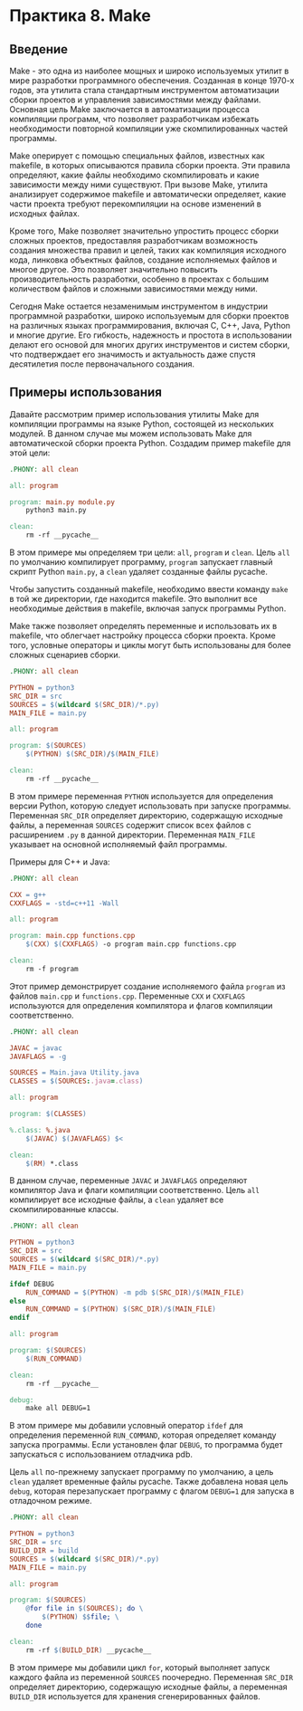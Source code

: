 # Практика 8. Make

## Введение

Make - это одна из наиболее мощных и широко используемых утилит в мире разработки программного обеспечения. Созданная в конце 1970-х годов, эта утилита стала стандартным инструментом автоматизации сборки проектов и управления зависимостями между файлами. Основная цель Make заключается в автоматизации процесса компиляции программ, что позволяет разработчикам избежать необходимости повторной компиляции уже скомпилированных частей программы.  

Make оперирует с помощью специальных файлов, известных как makefile, в которых описываются правила сборки проекта. Эти правила определяют, какие файлы необходимо скомпилировать и какие зависимости между ними существуют. При вызове Make, утилита анализирует содержимое makefile и автоматически определяет, какие части проекта требуют перекомпиляции на основе изменений в исходных файлах.  

Кроме того, Make позволяет значительно упростить процесс сборки сложных проектов, предоставляя разработчикам возможность создания множества правил и целей, таких как компиляция исходного кода, линковка объектных файлов, создание исполняемых файлов и многое другое. Это позволяет значительно повысить производительность разработки, особенно в проектах с большим количеством файлов и сложными зависимостями между ними.

Сегодня Make остается незаменимым инструментом в индустрии программной разработки, широко используемым для сборки проектов на различных языках программирования, включая С, C++, Java, Python и многие другие. Его гибкость, надежность и простота в использовании делают его основой для многих других инструментов и систем сборки, что подтверждает его значимость и актуальность даже спустя десятилетия после первоначального создания.  

## Примеры использования

Давайте рассмотрим пример использования утилиты Make для компиляции программы на языке Python, состоящей из нескольких модулей. В данном случае мы можем использовать Make для автоматической сборки проекта Python. Создадим пример makefile для этой цели:  

```makefile
.PHONY: all clean

all: program

program: main.py module.py
    python3 main.py

clean:
    rm -rf __pycache__
```

В этом примере мы определяем три цели: `all`, `program` и `clean`. Цель `all` по умолчанию компилирует программу, `program` запускает главный скрипт Python `main.py`, а `clean` удаляет созданные файлы pycache.  

Чтобы запустить созданный makefile, необходимо ввести команду `make` в той же директории, где находится makefile. Это выполнит все необходимые действия в makefile, включая запуск программы Python.  

Make также позволяет определять переменные и использовать их в makefile, что облегчает настройку процесса сборки проекта. Кроме того, условные операторы и циклы могут быть использованы для более сложных сценариев сборки.  

```makefile
.PHONY: all clean

PYTHON = python3
SRC_DIR = src
SOURCES = $(wildcard $(SRC_DIR)/*.py)
MAIN_FILE = main.py

all: program

program: $(SOURCES)
    $(PYTHON) $(SRC_DIR)/$(MAIN_FILE)

clean:
    rm -rf __pycache__
```

В этом примере переменная `PYTHON` используется для определения версии Python, которую следует использовать при запуске программы. Переменная `SRC_DIR` определяет директорию, содержащую исходные файлы, а переменная `SOURCES` содержит список всех файлов с расширением `.py` в данной директории. Переменная `MAIN_FILE` указывает на основной исполняемый файл программы.  

Примеры для C++ и Java:

```makefile
.PHONY: all clean

CXX = g++
CXXFLAGS = -std=c++11 -Wall

all: program

program: main.cpp functions.cpp
    $(CXX) $(CXXFLAGS) -o program main.cpp functions.cpp

clean:
    rm -f program
```

Этот пример демонстрирует создание исполняемого файла `program` из файлов `main.cpp` и `functions.cpp`. Переменные `CXX` и `CXXFLAGS` используются для определения компилятора и флагов компиляции соответственно.  

```makefile
.PHONY: all clean

JAVAC = javac
JAVAFLAGS = -g

SOURCES = Main.java Utility.java
CLASSES = $(SOURCES:.java=.class)

all: program

program: $(CLASSES)

%.class: %.java
    $(JAVAC) $(JAVAFLAGS) $<

clean:
    $(RM) *.class
```

В данном случае, переменные `JAVAC` и `JAVAFLAGS` определяют компилятор Java и флаги компиляции соответственно. Цель `all` компилирует все исходные файлы, а `clean` удаляет все скомпилированные классы.  

```makefile
.PHONY: all clean

PYTHON = python3
SRC_DIR = src
SOURCES = $(wildcard $(SRC_DIR)/*.py)
MAIN_FILE = main.py

ifdef DEBUG
    RUN_COMMAND = $(PYTHON) -m pdb $(SRC_DIR)/$(MAIN_FILE)
else
    RUN_COMMAND = $(PYTHON) $(SRC_DIR)/$(MAIN_FILE)
endif

all: program

program: $(SOURCES)
    $(RUN_COMMAND)

clean:
    rm -rf __pycache__

debug:
    make all DEBUG=1
```

В этом примере мы добавили условный оператор `ifdef` для определения переменной `RUN_COMMAND`, которая определяет команду запуска программы. Если установлен флаг `DEBUG`, то программа будет запускаться с использованием отладчика pdb.

Цель `all` по-прежнему запускает программу по умолчанию, а цель `clean` удаляет временные файлы pycache. Также добавлена новая цель `debug`, которая перезапускает программу с флагом `DEBUG=1` для запуска в отладочном режиме.  

```makefile
.PHONY: all clean

PYTHON = python3
SRC_DIR = src
BUILD_DIR = build
SOURCES = $(wildcard $(SRC_DIR)/*.py)
MAIN_FILE = main.py

all: program

program: $(SOURCES)
    @for file in $(SOURCES); do \
        $(PYTHON) $$file; \
    done

clean:
    rm -rf $(BUILD_DIR) __pycache__
```

В этом примере мы добавили цикл `for`, который выполняет запуск каждого файла из переменной `SOURCES` поочередно. Переменная `SRC_DIR` определяет директорию, содержащую исходные файлы, а переменная `BUILD_DIR` используется для хранения сгенерированных файлов.  
